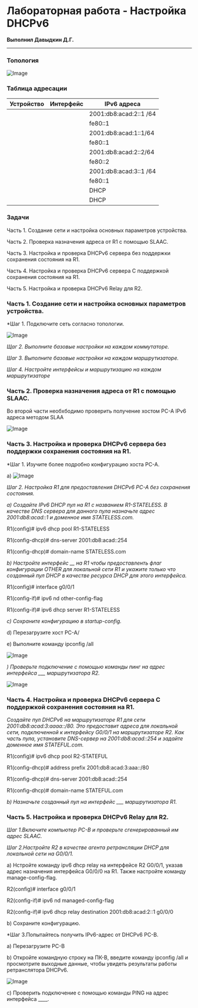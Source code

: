 # Лабораторная работа - Настройка DHCPv6

**Выполнил Давыдкин Д.Г.**

------------
### Топология

![Image]()


### Таблица адресации

| Устройство  | Интерфейс  | IPv6 адреса  |
|---|---|---|
|   |   | 2001:db8:acad:2::1 /64  |
|   |   | fe80::1  |
|   |   |2001:db8:acad:1::1/64  |
|   |   | fe80::1  |
|   |   | 2001:db8:acad:2::2/64  |
|   |   |  fe80::2 |
|   |   | 2001:db8:acad:3::1 /64  |
|   |   | fe80::1  |
|   |   |  DHCP |
|   |   | DHCP  |

### Задачи
Часть 1. Создание сети и настройка основных параметров устройства.

Часть 2. Проверка назначения адреса от R1 с помощью SLAAC.

Часть 3.  Настройка и проверка DHCPv6 сервера без поддержки сохранения состояния на R1.

Часть 4.  Настройка и проверка DHCPv6 сервера C поддержкой сохранения состояния на R1.

Часть 5.  Настройка и проверка DHCPv6 Relay для R2.

### Часть 1. Создание сети и настройка основных параметров устройства.

*Шаг 1. Подключите сеть согласно топологии.

![Image]()

*Щаг 2. Выполните базовые настройки на каждом коммутаторе.*

*Шаг 3. Выполните базовые настройки на каждом маршрутизаторе.*

*Шаг 4. Настройте интерфейсы и маршрутизацию на каждом маршрутизаторе*

### Часть 2. Проверка назначения адреса от R1 с помощью SLAAC.

Во второй части необхбодимо проверить получение хостом PC-A IPv6 адреса методом SLAA

![Image]()

### Часть 3. Настройка и проверка DHCPv6 сервера без поддержки сохранения состояния на R1.

*Шаг 1. Изучите более подробно конфигурацию хоста PC-A.

a) ![Image]()


*Шаг 2. Настройка R1 для предоставления DHCPv6 PC-A без сохранения состояния.*

*a) Создайте IPv6 DHCP пул на R1 с названием R1-STATELESS. В качестве DNS сервера для данного пула назначьте адрес 2001:db8:acad::1 и доменное имя STATELESS.com.*

R1(config)# ipv6 dhcp pool R1-STATELESS

R1(config-dhcp)# dns-server 2001:db8:acad::254

R1(config-dhcp)# domain-name STATELESS.com

*b) Настройте интерфейс __ на R1 чтобы предоставленть флаг конфигурации OTHER для локальной сети R1 и укажите только что созданный пул DHCP в качестве ресурса DHCP для этого интерфейса.*

R1(config)# interface g0/0/1

R1(config-if)# ipv6 nd other-config-flag

R1(config-if)# ipv6 dhcp server R1-STATELESS

*c) Сохраните конфигурацию в startup-config.*

d) Перезагрузите хост PC-A/

e) Выполните команду ipconfig /all

![Image]()

*) Проверьте подключение с помощью команды пинг на адрес интерфейса ___ маршрутизатора R2.*

![Image]()

### Часть 4.  Настройка и проверка DHCPv6 сервера C поддержкой сохранения состояния на R1.


*Создайте пул DHCPv6 на маршрутизаторе R1 для сети 2001:db8:acad:3:aaaa::/80. Это предоставит адреса для локальной сети, подключенной к интерфейсу G0/0/1 на маршрутизаторе R2. Как часть пула, установите DNS-сервер на 2001:db8:acad::254 и задайте доменное имя STATEFUL.com.*

R1(config)# ipv6 dhcp pool R2-STATEFUL

R1(config-dhcp)# address prefix 2001:db8:acad:3:aaa::/80

R1(config-dhcp)# dns-server 2001:db8:acad::254

R1(config-dhcp)# domain-name STATEFUL.com

*b) Назначьте созданный пул на интерфейс ___ маршрутизатора R1.*

### Часть 5.  Настройка и проверка DHCPv6 Relay для R2.

*Шаг 1.Включите компьютер PC-B и проверьте сгенерированный им адрес SLAAC.*

*Шаг 2.Настройте R2 в качестве агента ретрансляции DHCP для локальной сети на G0/0/1.*

a) Нстройте команду ipv6 dhcp relay на интерфейсе R2 G0/0/1, указав адрес назначения интерфейса G0/0/0 на R1. Также настройте команду manage-config-flag.

R2(config)# interface g0/0/1

R2(config-if)# ipv6 nd managed-config-flag

R2(config-if)# ipv6 dhcp relay destination 2001:db8:acad:2::1 g0/0/0

b) Сохраните конфигурацию.

*Шаг 3.Попытайтесь получить IPv6-адрес от DHCPv6 PC-B.

a) Перезагрузите PC-B

b) Откройте командную строку на ПК-B, введите команду ipconfig /all и просмотрите выходные данные, чтобы увидеть результаты работы ретранслятора DHCPv6.

![Image]()

c) Проверить подключение с помощью команды PING на адрес интерфейса ____.



